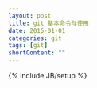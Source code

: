 ```yaml
---
layout: post
title: git 基本命令与使用
date: 2015-01-01
categories: git
tags: [git]
shortContent: ""
---
```

{% include JB/setup %}
